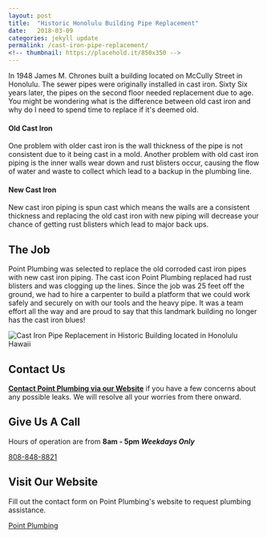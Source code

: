 ```yaml
---
layout: post
title:  "Historic Honolulu Building Pipe Replacement"
date:   2018-03-09
categories: jekyll update
permalink: /cast-iron-pipe-replacement/
<!-- thumbnail: https://placehold.it/850x350 -->
---
```

In 1948 James M. Chrones built a building located on McCully Street in Honolulu. The sewer pipes were originally installed in cast iron. Sixty Six years later, the pipes on the second floor needed replacement due to age. You might be wondering what is the difference between old cast iron and why do I need to spend time to replace if it's deemed old.

#### Old Cast Iron
One problem with older cast iron is the wall thickness of the pipe is not consistent due to it being cast in a mold. Another problem with old cast iron piping is the inner walls wear down and rust blisters occur, causing the flow of water and waste to collect which lead to a backup in the plumbing line.

#### New Cast Iron
New cast iron piping is spun cast which means the walls are a consistent thickness and replacing the old cast iron with new piping will decrease your chance of getting rust blisters which lead to major back ups.

## The Job

Point Plumbing was selected to replace the old corroded cast iron pipes with new cast iron piping. The cast icon Point Plumbing replaced had rust blisters and was clogging up the lines. Since the job was 25 feet off the ground, we had to hire a carpenter to build a platform that we could work safely and securely on with our tools and the heavy pipe. It was a team effort all the way and are proud to say that this landmark building no longer has the cast iron blues!

![Cast Iron Pipe Replacement in Historic Building located in Honolulu Hawaii](https://d3grswip56n2ht.cloudfront.net/blog-images/castIron-job.jpg)

## Contact Us
**[Contact Point Plumbing via our Website](https://point.plubming/contact)**
if you have a few concerns about any possible leaks. We will resolve all your worries from there onward.

## Give Us A Call
Hours of operation are from **8am - 5pm *Weekdays Only***

<a class="button large alert" href="">808-848-8821</a>

## Visit Our Website
Fill out the contact form on Point Plumbing's website to request plumbing assistance.

<a class="button large primary" href="https://point.plumbing/#contactpp">Point Plumbing</a>
